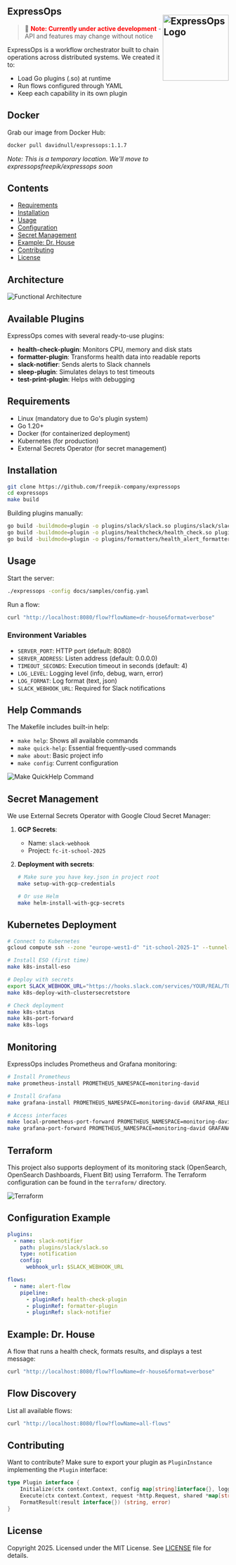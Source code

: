 ## ExpressOps  <img src="docs/img/LOGO_EXPRESSOPS.png" alt="ExpressOps Logo" align="right" width="150" style="margin-top: 20px;">

> 🚨 <span style="color:red">**Note: Currently under active development**</span> - API and features may change without notice


ExpressOps is a workflow orchestrator built to chain operations across distributed systems. We created it to:

- Load Go plugins (.so) at runtime
- Run flows configured through YAML
- Keep each capability in its own plugin

## Docker

Grab our image from Docker Hub:

```bash
docker pull davidnull/expressops:1.1.7
```

*Note: This is a temporary location. We'll move to expressopsfreepik/expressops soon*

## Contents

- [Requirements](#requirements)
- [Installation](#installation)
- [Usage](#usage)
- [Configuration](#configuration)
- [Secret Management](#secret-management)
- [Example: Dr. House](#example-dr-house)
- [Contributing](#contributing)
- [License](#license)

## Architecture

![Functional Architecture](docs/img/architecture.png)

## Available Plugins

ExpressOps comes with several ready-to-use plugins:

- **health-check-plugin**: Monitors CPU, memory and disk stats
- **formatter-plugin**: Transforms health data into readable reports
- **slack-notifier**: Sends alerts to Slack channels
- **sleep-plugin**: Simulates delays to test timeouts
- **test-print-plugin**: Helps with debugging

## Requirements

- Linux (mandatory due to Go's plugin system)
- Go 1.20+
- Docker (for containerized deployment)
- Kubernetes (for production)
- External Secrets Operator (for secret management)

## Installation

```bash
git clone https://github.com/freepik-company/expressops
cd expressops
make build
```

Building plugins manually:
```bash
go build -buildmode=plugin -o plugins/slack/slack.so plugins/slack/slack.go
go build -buildmode=plugin -o plugins/healthcheck/health_check.so plugins/healthcheck/health_check.go
go build -buildmode=plugin -o plugins/formatters/health_alert_formatter.so plugins/formatters/health_alert_formatter.go
```

## Usage

Start the server:
```bash
./expressops -config docs/samples/config.yaml
```

Run a flow:
```bash
curl "http://localhost:8080/flow?flowName=dr-house&format=verbose"
```

### Environment Variables

- `SERVER_PORT`: HTTP port (default: 8080)
- `SERVER_ADDRESS`: Listen address (default: 0.0.0.0)
- `TIMEOUT_SECONDS`: Execution timeout in seconds (default: 4)
- `LOG_LEVEL`: Logging level (info, debug, warn, error)
- `LOG_FORMAT`: Log format (text, json)
- `SLACK_WEBHOOK_URL`: Required for Slack notifications

## Help Commands

The Makefile includes built-in help:

- `make help`: Shows all available commands
- `make quick-help`: Essential frequently-used commands
- `make about`: Basic project info
- `make config`: Current configuration

![Make QuickHelp Command](docs/img/help.png)

## Secret Management

We use External Secrets Operator with Google Cloud Secret Manager:

1. **GCP Secrets**: 
   - Name: `slack-webhook`
   - Project: `fc-it-school-2025`

2. **Deployment with secrets**:
   ```bash
   # Make sure you have key.json in project root
   make setup-with-gcp-credentials
   
   # Or use Helm
   make helm-install-with-gcp-secrets
   ```

## Kubernetes Deployment

```bash
# Connect to Kubernetes
gcloud compute ssh --zone "europe-west1-d" "it-school-2025-1" --tunnel-through-iap --project "fc-it-school-2025" --ssh-flag "-N -L 6443:127.0.0.1:6443"

# Install ESO (first time)
make k8s-install-eso

# Deploy with secrets
export SLACK_WEBHOOK_URL="https://hooks.slack.com/services/YOUR/REAL/TOKEN"
make k8s-deploy-with-clustersecretstore

# Check deployment
make k8s-status
make k8s-port-forward
make k8s-logs
```

## Monitoring

ExpressOps includes Prometheus and Grafana monitoring:

```bash
# Install Prometheus
make prometheus-install PROMETHEUS_NAMESPACE=monitoring-david

# Install Grafana
make grafana-install PROMETHEUS_NAMESPACE=monitoring-david GRAFANA_RELEASE=grafana-david

# Access interfaces
make local-prometheus-port-forward PROMETHEUS_NAMESPACE=monitoring-david PROMETHEUS_PORT=9091
make grafana-port-forward PROMETHEUS_NAMESPACE=monitoring-david GRAFANA_RELEASE=grafana-david GRAFANA_PORT=3001
```


## Terraform

This project also supports deployment of its monitoring stack (OpenSearch, OpenSearch Dashboards, Fluent Bit) using Terraform. The Terraform configuration can be found in the `terraform/` directory.


![Terraform](terraform/Esquema%20Terraform.png)

## Configuration Example

```yaml
plugins:
  - name: slack-notifier
    path: plugins/slack/slack.so
    type: notification
    config:
      webhook_url: $SLACK_WEBHOOK_URL

flows:
  - name: alert-flow
    pipeline:
      - pluginRef: health-check-plugin
      - pluginRef: formatter-plugin
      - pluginRef: slack-notifier
```

## Example: Dr. House

A flow that runs a health check, formats results, and displays a test message:

```bash
curl "http://localhost:8080/flow?flowName=dr-house&format=verbose"
```

## Flow Discovery

List all available flows:

```bash
curl "http://localhost:8080/flow?flowName=all-flows"
```

## Contributing

Want to contribute? Make sure to export your plugin as `PluginInstance` implementing the `Plugin` interface:

```go
type Plugin interface {
    Initialize(ctx context.Context, config map[string]interface{}, logger *logrus.Logger) error
    Execute(ctx context.Context, request *http.Request, shared *map[string]any) (interface{}, error)
    FormatResult(result interface{}) (string, error)
}
```

## License

Copyright 2025.
Licensed under the MIT License. See [LICENSE](LICENSE) file for details.